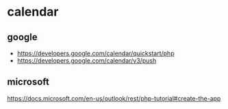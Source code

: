# calendar

## google
- https://developers.google.com/calendar/quickstart/php
- https://developers.google.com/calendar/v3/push



## microsoft
https://docs.microsoft.com/en-us/outlook/rest/php-tutorial#create-the-app
